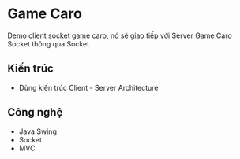 # Game Caro

Demo client socket game caro, nó sẽ giao tiếp với Server Game Caro Socket thông qua Socket
## Kiến trúc
- Dùng kiến trúc  Client - Server Architecture

## Công nghệ
- Java Swing
- Socket
- MVC
